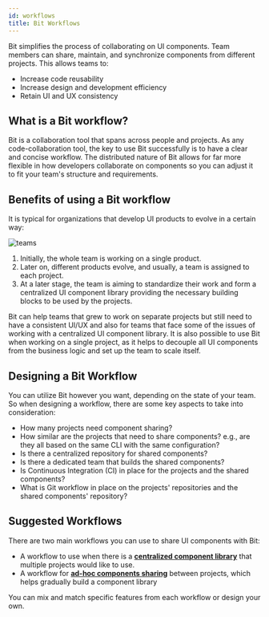 ```yaml
---
id: workflows
title: Bit Workflows
---
```


Bit simplifies the process of collaborating on UI components. Team members can share, maintain, and synchronize components from different projects.
This allows teams to:

- Increase code reusability
- Increase design and development efficiency
- Retain UI and UX consistency

## What is a Bit workflow?

Bit is a collaboration tool that spans across people and projects. As any code-collaboration tool, the key to use Bit successfully is to have a clear and concise workflow. The distributed nature of Bit allows for far more flexible in how developers collaborate on components so you can adjust it to fit your team's structure and requirements.

## Benefits of using a Bit workflow

It is typical for organizations that develop UI products to evolve in a certain way:

![teams](https://storage.googleapis.com/static.bit.dev/docs/images/workflows_teams.png)

1. Initially, the whole team is working on a single product.
1. Later on, different products evolve, and usually, a team is assigned to each project.
1. At a later stage, the team is aiming to standardize their work and form a centralized UI component library providing the necessary building blocks to be used by the projects.

Bit can help teams that grew to work on separate projects but still need to have a consistent UI/UX and also for teams that face some of the issues of working with a centralized UI component library. It is also possible to use Bit when working on a single project, as it helps to decouple all UI components from the business logic and set up the team to scale itself.

## Designing a Bit Workflow

You can utilize Bit however you want, depending on the state of your team. So when designing a workflow, there are some key aspects to take into consideration:

- How many projects need component sharing?
- How similar are the projects that need to share components? e.g., are they all based on the same CLI with the same configuration?
- Is there a centralized repository for shared components? 
- Is there a dedicated team that builds the shared components?
- Is Continuous Integration (CI) in place for the projects and the shared components?
- What is Git workflow in place on the projects' repositories and the shared components' repository?

## Suggested Workflows

There are two main workflows you can use to share UI components with Bit:

- A workflow to use when there is a [**centralized component library**](/docs/workflows/workflows/centralized) that multiple projects would like to use.
- A workflow for [**ad-hoc components sharing**](/docs/workflows/workflows/projects) between projects, which helps gradually build a component library

You can mix and match specific features from each workflow or design your own.
